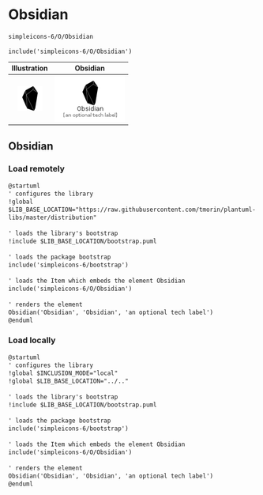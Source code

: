 # Obsidian


```text
simpleicons-6/O/Obsidian
```

```text
include('simpleicons-6/O/Obsidian')
```



| Illustration | Obsidian |
| :---: | :---: |
| ![illustration for Illustration](../../simpleicons-6/O/Obsidian.png) | ![illustration for Obsidian](../../simpleicons-6/O/Obsidian.Local.png) |




## Obsidian

### Load remotely
```plantuml
@startuml
' configures the library
!global $LIB_BASE_LOCATION="https://raw.githubusercontent.com/tmorin/plantuml-libs/master/distribution"

' loads the library's bootstrap
!include $LIB_BASE_LOCATION/bootstrap.puml

' loads the package bootstrap
include('simpleicons-6/bootstrap')

' loads the Item which embeds the element Obsidian
include('simpleicons-6/O/Obsidian')

' renders the element
Obsidian('Obsidian', 'Obsidian', 'an optional tech label')
@enduml
```

### Load locally
```plantuml
@startuml
' configures the library
!global $INCLUSION_MODE="local"
!global $LIB_BASE_LOCATION="../.."

' loads the library's bootstrap
!include $LIB_BASE_LOCATION/bootstrap.puml

' loads the package bootstrap
include('simpleicons-6/bootstrap')

' loads the Item which embeds the element Obsidian
include('simpleicons-6/O/Obsidian')

' renders the element
Obsidian('Obsidian', 'Obsidian', 'an optional tech label')
@enduml
```

